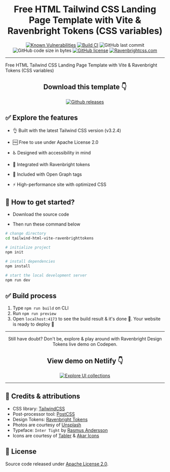 <div align="center">

# Free HTML Tailwind CSS Landing Page Template with Vite & Ravenbright Tokens (CSS variables)

</div>

<div align="center">

[![Known Vulnerabilities](https://snyk.io/test/github/ariqnrnns/tailwind-html-vite-ravenbrighttokens/badge.svg)](https://snyk.io/test/github/ariqnrnns/tailwind-html-vite-ravenbrighttokens)
[![Build CI](https://github.com/ariqnrnns/tailwind-html-vite-ravenbrighttokens/actions/workflows/buildcss.yml/badge.svg)](https://github.com/ariqnrnns/tailwind-html-vite-ravenbrighttokens/actions/workflows/buildcss.yml)
![GitHub last commit](https://img.shields.io/github/last-commit/ariqnrnns/tailwind-html-vite-ravenbrighttokens)
![GitHub code size in bytes](https://img.shields.io/github/languages/code-size/ariqnrnns/tailwind-html-vite-ravenbrighttokens)
[![GitHub license](https://badgen.net/github/license/ariqnrnns/tailwind-html-vite-ravenbrighttokens)](https://github.com/ariqnrnns/tailwind-html-vite-ravenbrighttokens/blob/main/LICENSE.md)
[![Ravenbrightcss.com](https://img.shields.io/website-up-down-green-red/http/shields.io.svg)](http://ravenbrightcss.com)

</div>

---

Free HTML Tailwind CSS Landing Page Template with Vite & Ravenbright Tokens (CSS variables)

<div align="center">

## Download this template 👇

</div>

<div align="center">

<a href="https://figma.com/@ariqnarasaputra">
<img src="https://img.shields.io/badge/GitHub-181717.svg?style=for-the-badge&logo=GitHub&logoColor=white" alt="Github releases">
</a>

</div>

## ✅ Explore the features

- 👌 Built with the latest Tailwind CSS version (v3.2.4)

- 🆓 Free to use under Apache License 2.0

- ♿️ Designed with accessibility in mind

- 🎲 Integrated with Ravenbright tokens

- 🤖 Included with Open Graph tags

- ⚡ High-performance site with optimized CSS


## 🚀 How to get started?

- Download the source code

- Then run these command below

```bash
# change directory
cd tailwind-html-vite-ravenbrighttokens

# initialize project
npm init

# install dependencies
npm install

# start the local development server
npm run dev
```

## ✅ Build process

1. Type `npm run build` on CLI
2. Run `npm run preview`
3. Open `localhost:4173` to see the build result & it's done 🎉. Your website is ready to deploy 🚀

---

<div align="center">

Still have doubt? Don't be, explore & play around with Ravenbright Design Tokens live demo on Codepen.

## View demo on Netlify 👇

<a href="https://codepen.io/ariqnarasaputra">
<img src="https://img.shields.io/badge/html5-%23E34F26.svg?style=for-the-badge&logo=html5&logoColor=white" alt="Explore UI collections">
</a>

</div>

---

## 🤝 Credits & attributions
- CSS library: [TailwindCSS](https://tailwindcss.com)
- Post-processor tool: [PostCSS](https://postcss.org)
- Design Tokens: [Ravenbright Tokens](https://ravenbrightcss.com/tokens)
- Photos are courtesy of [Unsplash](https://unsplash.com)
- Typeface: `Inter Tight` by [Rasmus Andersson](https://github.com/rsms/inter-gf-tight/blob/main/OFL.txt)
- Icons are courtesy of [Tabler](https://tabler-icons.io/) & [Akar Icons](https://akaricons.com/)

## 📝 License

Source code released under [Apache License 2.0](https://github.com/ariqnrnns/tailwind-html-vite-ravenbrighttokens/blob/main/LICENSE.md).
